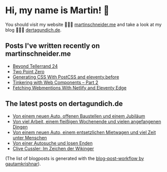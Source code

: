 # Hi, my name is Martin! 👋 
You should visit my website 👨🏼‍💻  [martinschneider.me](https://martinschneider.me) and take a look at my blog 🤷🏼‍♂️ [dertagundich.de](https://www.dertagundich.de).

## Posts I've written recently on martinschneider.me
<!-- MSME-POST-LIST:START -->
- [Beyond Tellerrand 24](https://martinschneider.me/articles/beyond-tellerrand-24/)
- [Two Point Zero](https://martinschneider.me/articles/two-point-zero/)
- [Generating CSS With PostCSS and eleventy.before](https://martinschneider.me/articles/generating-css-with-postcss-and-eleventy-before/)
- [Tinkering with Web Components – Part 2](https://martinschneider.me/articles/tinkering-with-web-components-part-2/)
- [Fetching Webmentions With Netlify and Eleventy Edge](https://martinschneider.me/articles/fetching-webmentions-with-netlify-and-eleventy-edge/)
<!-- MSME-POST-LIST:END -->

## The latest posts on dertagundich.de
<!-- DTUI-POST-LIST:START -->
- [Von einem neuen Auto, offenen Baustellen und einem Jubiläum](https://www.dertagundich.de/2024/12/von-einem-neuen-auto-offenen-baustellen-und-einem-jubilaum)
- [Von viel Arbeit, einem fleißigen Wochenende und vielen angefangenen Dingen](https://www.dertagundich.de/2024/11/von-viel-arbeit-einem-fleissigen-wochenende-und-vielen-angefangenen-dingen)
- [Von einem neuen Auto, einem entsetzlichen Mietwagen und viel Zeit unter Menschen](https://www.dertagundich.de/2024/11/von-einem-neuen-auto-einem-entsetzlichen-mietwagen-und-viel-zeit-unter-menschen)
- [Von einer Autosuche und losen Enden](https://www.dertagundich.de/2024/11/von-einer-autosuche-und-losen-enden)
- [Clive Cussler: Im Zeichen der Wikinger](https://www.dertagundich.de/2024/11/clive-cussler-im-zeichen-der-wikinger)
<!-- DTUI-POST-LIST:END -->

(The list of blogposts is generated with the [blog-post-workflow by gautamkrishnar](https://github.com/gautamkrishnar/blog-post-workflow)).
